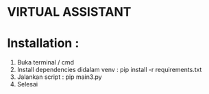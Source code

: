 # VIRTUAL ASSISTANT 

# Installation :
1. Buka terminal / cmd 
2. Install dependencies didalam venv : pip install -r requirements.txt
3. Jalankan script : pip main3.py
4. Selesai